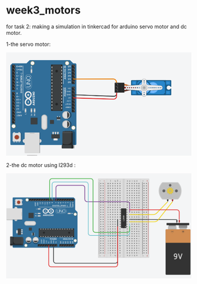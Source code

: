 # week3_motors
for task 2:
making a simulation in tinkercad for arduino servo motor and dc motor.



1-the servo motor:



![picture](servo.png)



2-the dc motor using l293d :



![picture](dcmotor.png)
